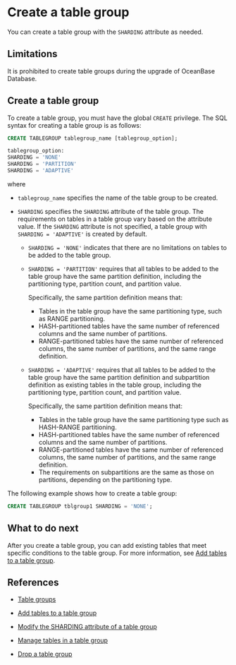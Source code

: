 # Create a table group

You can create a table group with the `SHARDING` attribute as needed.

## Limitations

It is prohibited to create table groups during the upgrade of OceanBase Database.

## Create a table group

To create a table group, you must have the global `CREATE` privilege. The SQL syntax for creating a table group is as follows:

```sql
CREATE TABLEGROUP tablegroup_name [tablegroup_option];

tablegroup_option:
SHARDING = 'NONE'
SHARDING = 'PARTITION'
SHARDING = 'ADAPTIVE'
```

where

* `tablegroup_name` specifies the name of the table group to be created.

* `SHARDING` specifies the `SHARDING` attribute of the table group. The requirements on tables in a table group vary based on the attribute value. If the `SHARDING` attribute is not specified, a table group with `SHARDING = 'ADAPTIVE'` is created by default.

   * `SHARDING = 'NONE'` indicates that there are no limitations on tables to be added to the table group.

   * `SHARDING = 'PARTITION'` requires that all tables to be added to the table group have the same partition definition, including the partitioning type, partition count, and partition value.

      Specifically, the same partition definition means that:

      * Tables in the table group have the same partitioning type, such as RANGE partitioning.
      * HASH-partitioned tables have the same number of referenced columns and the same number of partitions.
      * RANGE-partitioned tables have the same number of referenced columns, the same number of partitions, and the same range definition.

   * `SHARDING = 'ADAPTIVE'` requires that all tables to be added to the table group have the same partition definition and subpartition definition as existing tables in the table group, including the partitioning type, partition count, and partition value.

      Specifically, the same partition definition means that:

      * Tables in the table group have the same partitioning type such as HASH-RANGE partitioning.
      * HASH-partitioned tables have the same number of referenced columns and the same number of partitions.
      * RANGE-partitioned tables have the same number of referenced columns, the same number of partitions, and the same range definition.
      * The requirements on subpartitions are the same as those on partitions, depending on the partitioning type.

The following example shows how to create a table group:

```sql
CREATE TABLEGROUP tblgroup1 SHARDING = 'NONE';
```

## What to do next

After you create a table group, you can add existing tables that meet specific conditions to the table group. For more information, see [Add tables to a table group](../400.manage-table-groups-of-mysql-mode/400.add-tables-to-a-table-group-of-mysql-mode.md).

## References

* [Table groups](../400.manage-table-groups-of-mysql-mode/100.about-table-groups-of-mysql-mode.md)

* [Add tables to a table group](../400.manage-table-groups-of-mysql-mode/400.add-tables-to-a-table-group-of-mysql-mode.md)

* [Modify the SHARDING attribute of a table group](../400.manage-table-groups-of-mysql-mode/500.modify-the-sharding-attribute-ot-a-table-group-of-mysql-mode.md)

* [Manage tables in a table group](../400.manage-table-groups-of-mysql-mode/600.manage-tables-within-a-table-group-of-mysql-mode.md)

* [Drop a table group](../400.manage-table-groups-of-mysql-mode/700.delete-a-table-group-of-mysql-mode.md)
